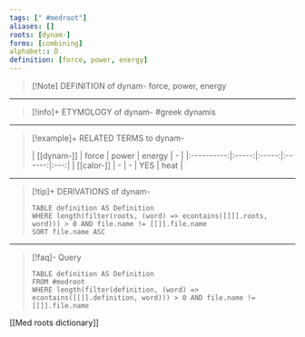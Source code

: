 ```yaml
---
tags: [" #medroot"]
aliases: []
roots: [dynam-]
forms: [combining]
alphabet:: D
definition: [force, power, energy]
---
```

>[!Note] DEFINITION of dynam-
>force, power, energy
_____
>[!info]+ ETYMOLOGY of dynam-
>#greek dynamis
_____
>[!example]+ RELATED TERMS to dynam-
>
>| [[dynam-]] | force | power | energy |  -  |
|:----------:|:-----:|:-----:|:------:|:---:|
| [[calor-]] |   -   |   -   |  YES   | heat    |
_____
>[!tip]+ DERIVATIONS of dynam-
>```dataview
>TABLE definition AS Definition 
>WHERE length(filter(roots, (word) => econtains([[]].roots, word))) > 0 AND file.name != [[]].file.name
>SORT file.name ASC
>```
____
>[!faq]- Query
>
>```dataview
>TABLE definition AS Definition
>FROM #medroot
>WHERE length(filter(definition, (word) => econtains([[]].definition, word))) > 0 AND file.name != [[]].file.name
>```

[[Med roots dictionary]]